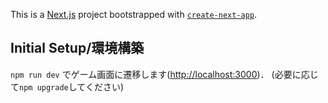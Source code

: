 This is a [Next.js](https://nextjs.org/) project bootstrapped with [`create-next-app`](https://github.com/vercel/next.js/tree/canary/packages/create-next-app).

## Initial Setup/環境構築

`npm run dev` でゲーム画面に遷移します([http://localhost:3000](http://localhost:3000))．
(必要に応じて`npm upgrade`してください)
